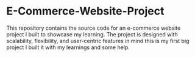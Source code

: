 # E-Commerce-Website-Project
This repository contains the source code for an e-commerce website project I built to showcase my learning. The project is designed with scalability, flexibility, and user-centric features in mind this is my first big project I built it with my learnings and some help.
